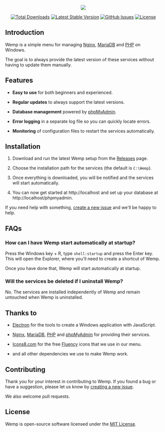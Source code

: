 <p align="center"><img src="https://user-images.githubusercontent.com/69470382/125867402-6a8af134-1e03-4d98-b1df-c347a2849c4e.png"></p>

<p align="center">
<a href="https://github.com/electronfriends/wemp/releases"><img src="https://img.shields.io/github/downloads/electronfriends/wemp/total.svg?style=flat-square" alt="Total Downloads"></a>
<a href="https://github.com/electronfriends/wemp/releases/latest"><img src="https://img.shields.io/github/v/release/electronfriends/wemp.svg?style=flat-square" alt="Latest Stable Version"></a>
<a href="https://github.com/electronfriends/wemp/issues"><img src="https://img.shields.io/github/issues/electronfriends/wemp.svg?style=flat-square" alt="GitHub Issues"></a>
<a href="LICENSE"><img src="https://img.shields.io/github/license/electronfriends/wemp.svg?style=flat-square" alt="License"></a>
</p>

## Introduction

Wemp is a simple menu for managing [Nginx](https://nginx.org), [MariaDB](https://mariadb.org) and [PHP](https://php.net) on Windows.

The goal is to always provide the latest version of these services without having to update them manually.

## Features

- **Easy to use** for both beginners and experienced.

- **Regular updates** to always support the latest versions.

- **Database management** powered by [phpMyAdmin](https://www.phpmyadmin.net).

- **Error logging** in a separate log file so you can quickly locate errors.

- **Monitoring** of configuration files to restart the services automatically.

## Installation

1. Download and run the latest Wemp setup from the [Releases](https://github.com/electronfriends/wemp/releases/latest) page.

2. Choose the installation path for the services (the default is `C:\Wemp`).

3. Once everything is downloaded, you will be notified and the services will start automatically.

4. You can now get started at http://localhost and set up your database at http://localhost/phpmyadmin.

If you need help with something, [create a new issue](https://github.com/electronfriends/wemp/issues/new) and we'll be happy to help.

## FAQs

### How can I have Wemp start automatically at startup?

Press the Windows key + R, type `shell:startup` and press the Enter key. This will open the Explorer, where you'll need to create a shortcut of Wemp.

Once you have done that, Wemp will start automatically at startup.

### Will the services be deleted if I uninstall Wemp?

No. The services are installed independently of Wemp and remain untouched when Wemp is uninstalled.

## Thanks to

- [Electron](https://www.electronjs.org) for the tools to create a Windows application with JavaScript.

- [Nginx](https://nginx.org), [MariaDB](https://mariadb.org), [PHP](https://php.net) and [phpMyAdmin](https://www.phpmyadmin.net) for providing their services.

- [Icons8.com](https://icons8.com) for the free [Fluency](https://icons8.com/icon/set/logs/fluency) icons that we use in our menu.

- and all other dependencies we use to make Wemp work.

## Contributing

Thank you for your interest in contributing to Wemp. If you found a bug or have a suggestion, please let us know by [creating a new issue](https://github.com/electronfriends/wemp/issues/new).

We also welcome pull requests.

## License

Wemp is open-source software licensed under the [MIT License](LICENSE).
